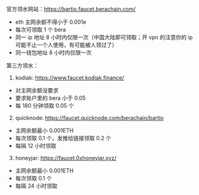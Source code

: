 官方领水网站：https://bartio.faucet.berachain.com/

- eth 主网余额不得小于 0.001e
- 每次可领取 1 个 bera
- 同一 ip 地址 8 小时内仅限一次（中国大陆即可领取；开 vpn 的注意你的 ip 可能不止一个人使用，有可能被人领过了）
- 同一钱包地址 8 小时内仅限一次

第三方领水：

1. kodiak: https://www.faucet.kodiak.finance/

- 对主网余额没要求
- 要求账户里的 bera 小于 0.05
- 每 180 分钟领取 0.05 个

2. quicknode: https://faucet.quicknode.com/berachain/bartio

- 主网余额最小 0.001ETH
- 每次领取 0.1 个，发推给链接领取 0.2 个
- 每隔 12 小时领取

3. honeyjar: https://faucet.0xhoneyjar.xyz/

- 主网余额最小 0.001ETH
- 每次领取 0.1 个
- 每隔 24 小时领取
